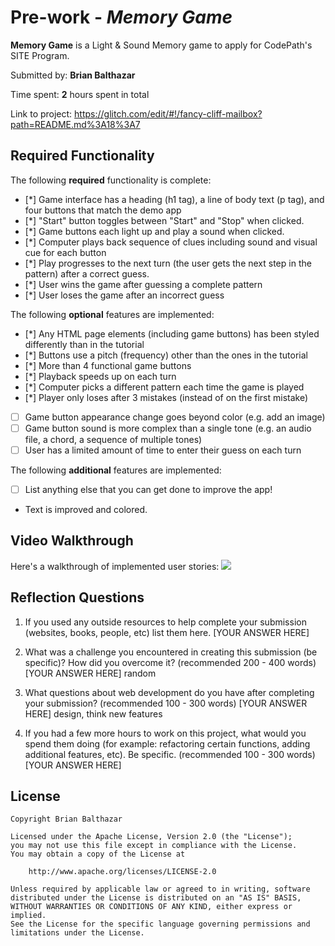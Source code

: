 # Pre-work - _Memory Game_

**Memory Game** is a Light & Sound Memory game to apply for CodePath's SITE Program.

Submitted by: **Brian Balthazar**

Time spent: **2** hours spent in total

Link to project: https://glitch.com/edit/#!/fancy-cliff-mailbox?path=README.md%3A18%3A7

## Required Functionality

The following **required** functionality is complete:

- [*] Game interface has a heading (h1 tag), a line of body text (p tag), and four buttons that match the demo app
- [*] "Start" button toggles between "Start" and "Stop" when clicked.
- [*] Game buttons each light up and play a sound when clicked.
- [*] Computer plays back sequence of clues including sound and visual cue for each button
- [*] Play progresses to the next turn (the user gets the next step in the pattern) after a correct guess.
- [*] User wins the game after guessing a complete pattern
- [*] User loses the game after an incorrect guess

The following **optional** features are implemented:

- [*] Any HTML page elements (including game buttons) has been styled differently than in the tutorial
- [*] Buttons use a pitch (frequency) other than the ones in the tutorial
- [*] More than 4 functional game buttons
- [*] Playback speeds up on each turn
- [*] Computer picks a different pattern each time the game is played
- [*] Player only loses after 3 mistakes (instead of on the first mistake)
- [ ] Game button appearance change goes beyond color (e.g. add an image)
- [ ] Game button sound is more complex than a single tone (e.g. an audio file, a chord, a sequence of multiple tones)
- [ ] User has a limited amount of time to enter their guess on each turn

The following **additional** features are implemented:

- [ ] List anything else that you can get done to improve the app!
- Text is improved and colored.

## Video Walkthrough

Here's a walkthrough of implemented user stories:
![](your-link-here)

## Reflection Questions

1. If you used any outside resources to help complete your submission (websites, books, people, etc) list them here.
   [YOUR ANSWER HERE]

2. What was a challenge you encountered in creating this submission (be specific)? How did you overcome it? (recommended 200 - 400 words)
   [YOUR ANSWER HERE] random

3. What questions about web development do you have after completing your submission? (recommended 100 - 300 words)
   [YOUR ANSWER HERE] design, think new features

4. If you had a few more hours to work on this project, what would you spend them doing (for example: refactoring certain functions, adding additional features, etc). Be specific. (recommended 100 - 300 words)
   [YOUR ANSWER HERE]

## License

    Copyright Brian Balthazar

    Licensed under the Apache License, Version 2.0 (the "License");
    you may not use this file except in compliance with the License.
    You may obtain a copy of the License at

        http://www.apache.org/licenses/LICENSE-2.0

    Unless required by applicable law or agreed to in writing, software
    distributed under the License is distributed on an "AS IS" BASIS,
    WITHOUT WARRANTIES OR CONDITIONS OF ANY KIND, either express or implied.
    See the License for the specific language governing permissions and
    limitations under the License.
